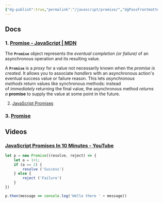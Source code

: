 ```yaml
---
{"dg-publish":true,"permalink":"/javascript/promise/","dgPassFrontmatter":true}
---
```




## Docs

### 1. [Promise - JavaScript | MDN](https://developer.mozilla.org/en-US/docs/Web/JavaScript/Reference/Global_Objects/Promise)

The **`Promise`** object represents the _eventual completion (or failure)_ of an asynchronous operation and its resulting value.

A **`Promise`** is a _proxy_ for a value not necessarily known when the _promise is created_. It allows you to associate _handlers_ with an asynchronous action's eventual success value or failure reason. This lets _asynchronous methods_ return values like synchronous methods: instead of _immediately_ returning the final value, the asynchronous method _returns a_ __promise__ to supply the value at some point in the future.

2. [JavaScript Promises](https://www.w3schools.com/js/js_promise.asp)

### 3. [Promise](https://javascript.info/promise-basics)



## Videos

### [JavaScript Promises In 10 Minutes - YouTube](https://www.youtube.com/watch?v=DHvZLI7Db8E)

```js
let p = new Promise((resolve, reject) => {
	let a = 1+1;
	if (a == 2) {
		resolve ('Success')
	} else {
		reject ('Failure')
	}
})

p.then(message => console.log('Hello there ' + message))

```


